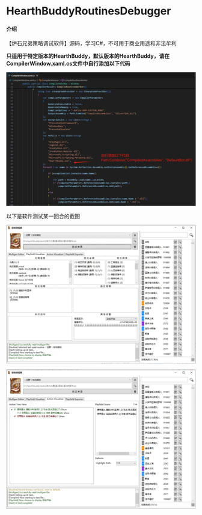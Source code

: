 # HearthBuddyRoutinesDebugger

#### 介绍
【炉石兄弟策略调试软件】源码，学习C#，不可用于商业用途和非法牟利

**只适用于特定版本的HearthBuddy，默认版本的HearthBuddy，请在CompilerWindow.xaml.cs文件中自行添加以下代码**

![代码修改](https://raw.githubusercontent.com/kanshufan-1107/HearthBuddyRoutinesDebugger/refs/heads/main/image/%E4%BB%A3%E7%A0%81%E4%BF%AE%E6%94%B9.png)

以下是软件测试某一回合的截图

![策略调试](https://raw.githubusercontent.com/kanshufan-1107/HearthBuddyRoutinesDebugger/refs/heads/main/image/%E7%AD%96%E7%95%A5%E8%B0%83%E8%AF%95-1.png)

![策略调试](https://raw.githubusercontent.com/kanshufan-1107/HearthBuddyRoutinesDebugger/refs/heads/main/image/%E7%AD%96%E7%95%A5%E8%B0%83%E8%AF%95-2.png)

